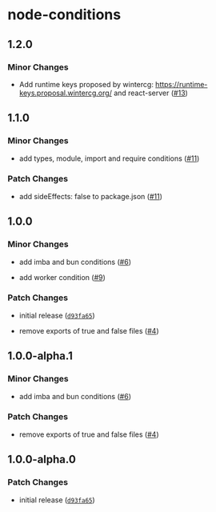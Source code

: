 # node-conditions

## 1.2.0

### Minor Changes

- Add runtime keys proposed by wintercg: https://runtime-keys.proposal.wintercg.org/ and react-server ([#13](https://github.com/svitejs/node-conditions/pull/13))

## 1.1.0

### Minor Changes

- add types, module, import and require conditions ([#11](https://github.com/svitejs/node-conditions/pull/11))

### Patch Changes

- add sideEffects: false to package.json ([#11](https://github.com/svitejs/node-conditions/pull/11))

## 1.0.0

### Minor Changes

- add imba and bun conditions ([#6](https://github.com/svitejs/node-conditions/pull/6))

- add worker condition ([#9](https://github.com/svitejs/node-conditions/pull/9))

### Patch Changes

- initial release ([`d93fa65`](https://github.com/svitejs/node-conditions/commit/d93fa6577fc35c0e4c61809814b5cb632b2a2a70))

- remove exports of true and false files ([#4](https://github.com/svitejs/node-conditions/pull/4))

## 1.0.0-alpha.1

### Minor Changes

- add imba and bun conditions ([#6](https://github.com/svitejs/node-conditions/pull/6))

### Patch Changes

- remove exports of true and false files ([#4](https://github.com/svitejs/node-conditions/pull/4))

## 1.0.0-alpha.0

### Patch Changes

- initial release ([`d93fa65`](https://github.com/svitejs/node-conditions/commit/d93fa6577fc35c0e4c61809814b5cb632b2a2a70))
